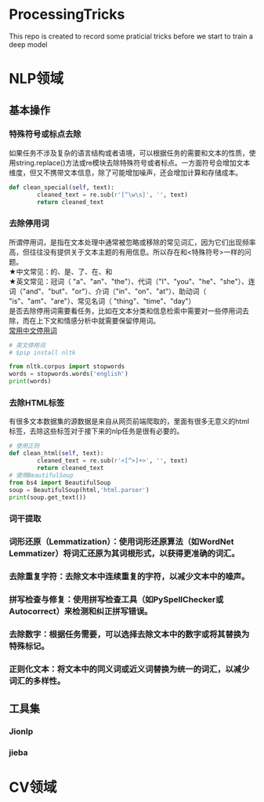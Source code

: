 # ProcessingTricks
This repo is created to record some praticial tricks before we start to train a deep model
# NLP领域
## 基本操作
### 特殊符号或标点去除
如果任务不涉及复杂的语言结构或者语境，可以根据任务的需要和文本的性质，使用string.replace()方法或re模块去除特殊符号或者标点。一方面符号会增加文本维度，但又不携带文本信息，除了可能增加噪声，还会增加计算和存储成本。  
```python
def clean_special(self, text): 
        cleaned_text = re.sub(r'[^\w\s]', '', text)
        return cleaned_text
```
### 去除停用词
所谓停用词，是指在文本处理中通常被忽略或移除的常见词汇，因为它们出现频率高，但往往没有提供关于文本主题的有用信息。所以存在和<特殊符号>一样的问题。   
★中文常见：的、是、了、在、和  
★英文常见：冠词（ "a"、"an"、"the"）、代词（"I"、"you"、"he"、"she"）、连词（"and"、"but"、"or"）、介词（"in"、"on"、"at"）、助动词（ "is"、"am"、"are"）、常见名词（ "thing"、"time"、"day"）  
是否去除停用词需要看任务，比如在文本分类和信息检索中需要对一些停用词去除，而在上下文和情感分析中就需要保留停用词。  
[常用中文停用词](https://github.com/goto456/stopwords)
```python
# 英文停用词
# $pip install nltk

from nltk.corpus import stopwords
words = stopwords.words('english')
print(words)
```


### 去除HTML标签
有很多文本数据集的源数据是来自从网页前端爬取的，里面有很多无意义的html标签，去除这些标签对于接下来的nlp任务是很有必要的。  
```python
# 使用正则
def clean_html(self, text):
        cleaned_text = re.sub(r'<[^>]+>', '', text)
        return cleaned_text
# 使用BeautifulSoup
from bs4 import BeautifulSoup
soup = BeautifulSoup(html,'html.parser')
print(soup.get_text())
```
### 词干提取

### 词形还原（Lemmatization）：使用词形还原算法（如WordNet Lemmatizer）将词汇还原为其词根形式，以获得更准确的词汇。

### 去除重复字符：去除文本中连续重复的字符，以减少文本中的噪声。

### 拼写检查与修复：使用拼写检查工具（如PySpellChecker或Autocorrect）来检测和纠正拼写错误。

### 去除数字：根据任务需要，可以选择去除文本中的数字或将其替换为特殊标记。

### 正则化文本：将文本中的同义词或近义词替换为统一的词汇，以减少词汇的多样性。



## 工具集
### Jionlp

### jieba
# CV领域
